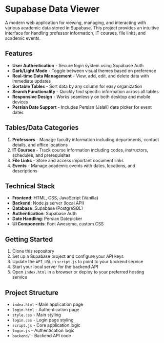 # Supabase Data Viewer

A modern web application for viewing, managing, and interacting with various academic data stored in Supabase. This project provides an intuitive interface for handling professor information, IT courses, file links, and academic events.

## Features

- **User Authentication** - Secure login system using Supabase Auth
- **Dark/Light Mode** - Toggle between visual themes based on preference
- **Real-time Data Management** - View, add, edit, and delete data with immediate updates
- **Sortable Tables** - Sort data by any column for easy organization
- **Search Functionality** - Quickly find specific information across all tables
- **Responsive Design** - Works seamlessly on both desktop and mobile devices
- **Persian Date Support** - Includes Persian (Jalali) date picker for event dates

## Tables/Data Categories

1. **Professors** - Manage faculty information including departments, contact details, and office locations
2. **IT Courses** - Track course information including codes, instructors, schedules, and prerequisites
3. **File Links** - Store and access important document links
4. **Events** - Manage academic events with dates, locations, and descriptions

## Technical Stack

- **Frontend**: HTML, CSS, JavaScript (Vanilla)
- **Backend**: Node.js server (local API)
- **Database**: Supabase (PostgreSQL)
- **Authentication**: Supabase Auth
- **Date Handling**: Persian Datepicker
- **UI Components**: Font Awesome, custom CSS

## Getting Started

1. Clone this repository
2. Set up a Supabase project and configure your API keys
3. Update the `API_URL` in `script.js` to point to your backend service
4. Start your local server for the backend API
5. Open `index.html` in a browser or deploy to your preferred hosting service

## Project Structure

- `index.html` - Main application page
- `login.html` - Authentication page
- `style.css` - Main styling
- `login.css` - Login page styling
- `script.js` - Core application logic
- `login.js` - Authentication logic
- `backend/` - Backend API code